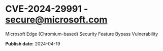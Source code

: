 # CVE-2024-29991 - secure@microsoft.com

Microsoft Edge (Chromium-based) Security Feature Bypass Vulnerability

**Publish date:** 2024-04-19
